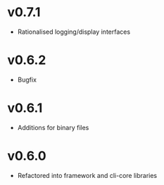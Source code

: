 # v0.7.1
* Rationalised logging/display interfaces

# v0.6.2
* Bugfix

# v0.6.1
* Additions for binary files

# v0.6.0
* Refactored into framework and cli-core libraries

